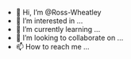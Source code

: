- 👋 Hi, I’m @Ross-Wheatley
- 👀 I’m interested in ...
- 🌱 I’m currently learning ...
- 💞️ I’m looking to collaborate on ...
- 📫 How to reach me ...

<!---
Ross-Wheatley/RossWheatley is a ✨ special ✨ repository because its `README.md` (this file) appears on your GitHub profile.
You can click the Preview link to take a look at your changes.
--->
